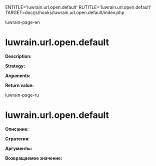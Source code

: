 
ENTITLE='luwrain.url.open.default'
RUTITLE='luwrain.url.open.default'
TARGET=doc/js/hooks/luwrain.url.open.default/index.php

luwrain-page-en

# luwrain.url.open.default

__Description:__

__Strategy:__

__Arguments:__

__Return value:__


luwrain-page-ru

# luwrain.url.open.default 

__Описание:__

__Стратегия:__

__Аргументы:__

__Возвращаемое значение:__

